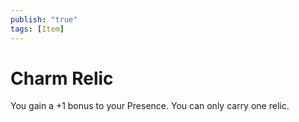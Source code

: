 ```yaml
---
publish: "true"
tags: [Item]
---
```

# Charm Relic

You gain a +1 bonus to your Presence. You can only carry one relic.
